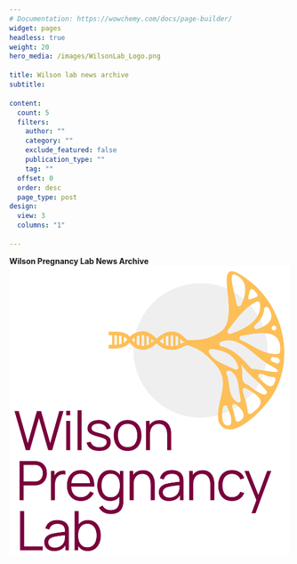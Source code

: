 ```yaml
---
# Documentation: https://wowchemy.com/docs/page-builder/
widget: pages
headless: true
weight: 20
hero_media: /images/WilsonLab_Logo.png

title: Wilson lab news archive
subtitle:

content:
  count: 5
  filters:
    author: ""
    category: ""
    exclude_featured: false
    publication_type: ""
    tag: ""
  offset: 0
  order: desc
  page_type: post
design:
  view: 3
  columns: "1"

---
```

**Wilson Pregnancy Lab News Archive**
![](./images/WilsonLab_Logo.png)



